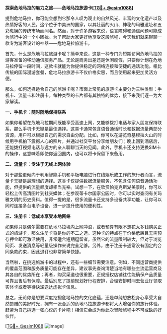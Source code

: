 **探索危地马拉的魅力之旅——危地马拉旅游卡[[TG💪+ @esim1088](https://t.me/s/esim1088)]**

提到危地马拉，你可能会想到它那令人叹为观止的自然风光、丰富的文化遗产以及热情好客的人民。这个位于中美洲的国家，以其壮丽的火山、神秘的玛雅遗址和五彩斑斓的传统市场而闻名。然而，对于许多游客来说，语言障碍和通信问题可能成为旅行中的一个小困扰。为了帮助大家更好地享受这段旅程，今天我们就来聊聊一款专为游客设计的神器——危地马拉旅游卡。

首先，什么是危地马拉旅游卡呢？简单来说，这是一种专门为短期访问危地马拉的游客准备的移动通信服务产品。无论是商务出差还是休闲度假，只要你计划在危地马拉停留一段时间，这款卡就能为你提供稳定的网络连接和便捷的通话功能。相比传统的国际漫游套餐，危地马拉旅游卡不仅价格实惠，而且使用起来更加灵活方便。

那么，如何选择适合自己的旅游卡呢？市面上常见的旅游卡主要分为三种类型：手机卡、流量卡和注册卡。每种类型的卡片都有其独特的优势，接下来我们逐一为大家解读。

**一、手机卡：随时随地保持联系**

如果你希望在危地马拉期间既能享受高速上网，又能够拨打电话与家人朋友保持联系，那么手机卡无疑是最佳选择。这类卡通常包含语音通话时长和数据流量两部分资源，用户可以根据自己的需求自由分配。比如，你可以在游览奇基穆拉火山的时候用手机拍下震撼人心的照片，并通过社交平台分享给朋友们；晚上回到酒店后，还能拨打视频电话与远方的亲人聊聊当天的见闻。此外，手机卡还支持更换SIM卡的操作，这意味着即使你返回国内，也可以将卡保留下来备用。

**二、流量卡：专注于无线上网体验**

对于那些更倾向于利用智能手机和平板电脑进行在线娱乐或工作的旅行者而言，流量卡无疑是最理想的选择。这类卡仅提供数据流量服务，不包含任何语音通话功能，但提供的流量额度却相当充裕。试想一下，在欣赏帕克克斯湖美景时，你可以轻松上传高清图片到社交媒体；在参观蒂卡尔国家公园时，你可以实时查阅有关玛雅文明的历史资料。值得一提的是，很多流量卡还支持多设备共享功能，让你可以同时连接多台电子设备，进一步提升使用的便利性。

**三、注册卡：低成本享受本地网络**

如果你只是偶尔需要在危地马拉境内上网冲浪，或者预算有限不想花太多钱购买正式的旅游卡，那么注册卡将是你的不二之选。这种卡的特点在于价格低廉且无需预存押金即可激活使用，非常适合短期逗留者。虽然它的流量限制较大，但对于浏览网页、发送消息等轻量级操作来说完全足够。另外，由于注册卡通常没有固定的合同条款约束，因此退订也非常简单快捷。

当然啦，在挑选旅游卡的过程中，还有一些细节需要注意。例如，不同运营商提供的覆盖范围和服务质量可能存在差异，建议事先查询清楚当地有哪些主流运营商及其各自的优势所在；再者，购买渠道也很重要，正规授权店铺往往能确保产品质量可靠且售后有保障。最后别忘了提前规划好行程安排，合理安排时间去营业厅领取实体卡或者等待快递送达虚拟卡信息。

总之，无论你是想要深度挖掘危地马拉的文化底蕴，还是单纯想放松身心享受大自然馈赠的美好时光，拥有一张合适的危地马拉旅游卡都将大大增强你的旅行体验。赶紧为自己挑选一张心仪的卡片吧！相信它会成为你此次冒险旅程中不可或缺的好伙伴。

[[TG💪+ @esim1088](https://t.me/s/esim1088) ![Image](https://i.postimg.cc/4NQfJmqS/Snipaste-2025-05-13-00-14-12.png)]
